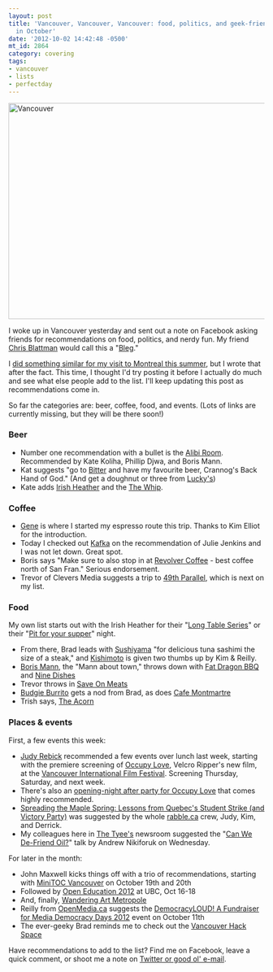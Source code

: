 ```yaml
---
layout: post
title: 'Vancouver, Vancouver, Vancouver: food, politics, and geek-friendly events
  in October'
date: '2012-10-02 14:42:48 -0500'
mt_id: 2864
category: covering
tags:
- vancouver
- lists
- perfectday
---
```

<a href="http://www.flickr.com/photos/33237881@N08/5739213043/" title="Vancouver by Matthew Grapengieser, on Flickr"><img src="http://farm3.staticflickr.com/2723/5739213043_343b179564_z.jpg" width="640" height="425" alt="Vancouver"></a>

I woke up in Vancouver yesterday and sent out a note on Facebook asking friends for recommendations on food, politics, and nerdy fun. My friend [Chris Blattman](http://chrisblattman.com/) would call this a "[Bleg](http://chrisblattman.com/?s=bleg&submit=Search)."

I [did something similar for my visit to Montreal this summer](http://www.phillipadsmith.com/2012/08/the-perfect-five-days-in-montreal-as-curated-by-my-tribe.html), but I wrote that after the fact. This time, I thought I'd try posting it before I actually do much and see what else people add to the list. I'll keep updating this post as recommendations come in. 

So far the categories are: beer, coffee, food, and events. (Lots of links are currently missing, but they will be there soon!)

### Beer

* Number one recommendation with a bullet is the [Alibi Room](http://www.yelp.com/biz/alibi-room-vancouver). Recommended by Kate Koliha, Phillip Djwa, and Boris Mann.
* Kat suggests "go to [Bitter](http://www.yelp.com/biz/bitter-tasting-room-vancouver) and have my favourite beer, Crannog's Back Hand of God." (And get a doughnut or three from [Lucky's](http://www.yelp.com/biz/luckys-doughnuts-vancouver))
* Kate adds [Irish Heather](http://www.yelp.com/biz/the-irish-heather-vancouver) and the [The Whip](http://www.yelp.com/biz/the-whip-restaurant-gallery-vancouver).

### Coffee
* [Gene](http://www.yelp.com/biz/gene-vancouver) is where I started my espresso route this trip. Thanks to Kim Elliot for the introduction. 
* Today I checked out [Kafka](http://www.yelp.com/biz/kafkas-coffee-and-tea-vancouver) on the recommendation of Julie Jenkins and I was not let down. Great spot.
* Boris says "Make sure to also stop in at [Revolver Coffee](http://www.yelp.com/biz/revolver-vancouver#query:Revolver%20Coffee) - best coffee north of San Fran." Serious endorsement.
* Trevor of Clevers Media suggests a trip to [49th Parallel](http://www.yelp.com/biz/49th-parallel-coffee-vancouver), which is next on my list. 

### Food

My own list starts out with the Irish Heather for their "[Long Table Series](http://www.longtableseries.blogspot.ca/)" or their "[Pit for your supper](http://www.vancitybuzz.com/2012/09/irish-heathers-pit-for-your-supper/)" night. 

* From there, Brad leads with [Sushiyama](http://www.yelp.com/biz/sushiyama-vancouver) "for delicious tuna sashimi the size of a steak," and [Kishimoto](http://www.yelp.com/biz/kishimoto-japanese-kitchen-vancouver) is given two thumbs up by Kim & Reilly.
* [Boris Mann](http://www.bmannconsulting.com/), the "Mann about town," throws down with [Fat Dragon BBQ](http://www.yelp.com/biz/fat-dragon-bbq-vancouver) and [Nine Dishes](http://www.yelp.com/biz/nine-dishes-restaurant-vancouver)
* Trevor throws in [Save On Meats](http://www.yelp.com/biz/save-on-meats-vancouver)
* [Budgie Burrito](http://www.yelp.com/biz/budgies-burritos-vancouver) gets a nod from Brad, as does [Cafe Montmartre](http://www.yelp.com/biz/montmartre-cafe-vancouver)
* Trish says, [The Acorn](http://www.theacornrestaurant.ca/)

### Places & events

First, a few events this week:

* [Judy Rebick](http://transformingpower.ca/) recommended a few events over lunch last week, starting with the premiere screening of [Occupy Love](http://www.viff.org/festival/films/f6282-occupy-love), Velcro Ripper's new film, at the [Vancouver International Film Festival](http://www.viff.org). Screening Thursday, Saturday, and next week.
* There's also an [opening-night after party for Occupy Love](https://www.facebook.com/events/346390565455396/) that comes highly recommended.
* [Spreading the Maple Spring: Lessons from Quebec's Student Strike (and Victory Party)](http://rabble.ca/whatsup/spreading-maple-spring-lessons-quebecs-student-strike-and-victory-party) was suggested by the whole [rabble.ca](http://rabble.ca) crew, Judy, Kim, and Derrick.
* My colleagues here in [The Tyee's](http://thetyee.ca/) newsroom suggested the "[Can We De-Friend Oil?](http://thetyee.ca/News/2012/10/01/Defriend-Oil/)" talk by Andrew Nikiforuk on Wednesday.

For later in the month:

* John Maxwell kicks things off with a trio of recommendations, starting with [MiniTOC Vancouver](https://minitocvancouver.eventbrite.com/) on October 19th and 20th
* Followed by [Open Education 2012](http://openedconference.org/2012/) at UBC, Oct 16-18
* And, finally, [Wandering Art Metropole](http://www.facebook.com/events/227873267342137/?notif_t=plan_user_invited)
* Reilly from [OpenMedia.ca](http://openmedia.ca) suggests the [DemocracyLOUD! A Fundraiser for Media Democracy Days 2012](https://www.facebook.com/events/413649685349837/) event on October 11th
* The ever-geeky Brad reminds me to check out the [Vancouver Hack Space](vancouver.hackspace.ca)

Have recommendations to add to the list? Find me on Facebook, leave a quick comment, or shoot me a note on [Twitter or good ol' e-mail](/#contact).
